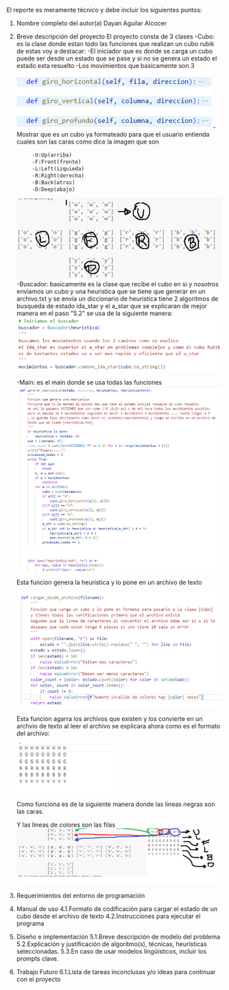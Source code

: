 El reporte es meramente técnico y debe incluir los siguientes puntos:
1. Nombre completo del autor(a)
    Dayan Aguilar Alcocer
    
2. Breve descripción del proyecto
    El proyecto consta de 3 clases
    -Cubo: es la clase donde estan todo las funciones que realizan un cubo rubik de estas voy a destacar:
        -El iniciador que es donde se carga un cubo puede ser desde un estado que se pase y si no se genera un estado el estado esta resuelto
        -Los movimientos que basicamente son 3
        ![alt text](image.png)
        -Mostrar que es un cubo ya formateado para que el usuario entienda cuales son las caras como dice la imagen que son

            -U:Up(arriba) 
            -F:Front(frente)
            -L:Left(izquieda)
            -R:Right(derecha)
            -B:Back(atras)
            -D:Deep(abajo)
            
    ![alt text](image-2.png)
    -Buscador: basicamente es la clase que recibe el cubo en si y nosotros enviamos un cubo y una heuristica que se tiene que generar en un archivo.txt
    y se envia un diccionario de heuristica tiene 2 algoritmos de busqueda de estado ida_star y el a_star que se explicaran de mejor manera en el paso "5.2"
    se usa de la siguiente manera:
    ![alt text](image-3.png)

    -Main: es el main donde se usa todas las funciones 
    ![alt text](image-5.png)

    Esta funcion genera la heuristica y lo pone en un archivo de texto

    ![alt text](image-4.png)

    Esta funcion agarra los archivos que existen y los convierte en un archvio de texto al 
    leer el archivo se explicara ahora como es el formato del archivo:

    ![alt text](image-6.png)


    Como funciona es de la siguiente manera donde las lineas negras son las caras.

    Y las lineas de colores son las filas
    ![alt text](image-7.png)
    
3. Requerimientos del entorno de programación
4. Manual de uso
4.1.Formato de codificación para cargar el estado de un cubo desde el archivo de texto
4.2.Instrucciones para ejecutar el programa
5. Diseño e implementación
5.1.Breve descripción de modelo del problema
5.2.Explicación y justificación de algoritmo(s), técnicas, heurísticas seleccionadas.
5.3.En caso de usar modelos lingüísticos, incluir los prompts clave.
6. Trabajo Futuro
6.1.Lista de tareas inconclusas y/o ideas para continuar con el proyecto